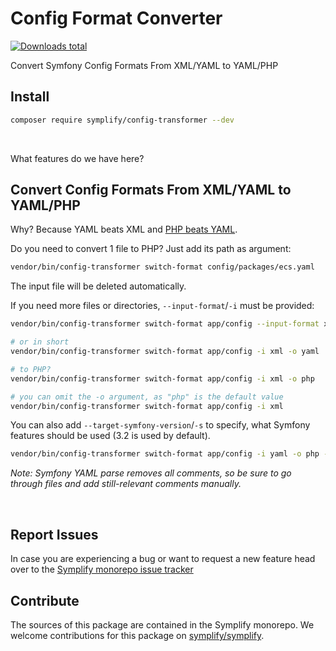 # Config Format Converter

[![Downloads total](https://img.shields.io/packagist/dt/symplify/config-transformer.svg?style=flat-square)](https://packagist.org/packages/symplify/config-transformer/stats)

Convert Symfony Config Formats From XML/YAML to YAML/PHP

## Install

```bash
composer require symplify/config-transformer --dev
```

<br>

What features do we have here?

## Convert Config Formats From XML/YAML to YAML/PHP

Why? Because YAML beats XML and [PHP beats YAML](https://tomasvotruba.com/blog/2020/07/16/10-cool-features-you-get-after-switching-from-yaml-to-php-configs/).

Do you need to convert 1 file to PHP? Just add its path as argument:

```bash
vendor/bin/config-transformer switch-format config/packages/ecs.yaml
```

The input file will be deleted automatically.

If you need more files or directories, `--input-format`/`-i` must be provided:

```bash
vendor/bin/config-transformer switch-format app/config --input-format xml --output-format yaml

# or in short
vendor/bin/config-transformer switch-format app/config -i xml -o yaml

# to PHP?
vendor/bin/config-transformer switch-format app/config -i xml -o php

# you can omit the -o argument, as "php" is the default value
vendor/bin/config-transformer switch-format app/config -i xml
```

You can also add `--target-symfony-version`/`-s` to specify, what Symfony features should be used (3.2 is used by default).

```bash
vendor/bin/config-transformer switch-format app/config -i yaml -o php -s 3.3
```

*Note: Symfony YAML parse removes all comments, so be sure to go through files and add still-relevant comments manually.*

<br>

## Report Issues

In case you are experiencing a bug or want to request a new feature head over to the [Symplify monorepo issue tracker](https://github.com/symplify/symplify/issues)

## Contribute

The sources of this package are contained in the Symplify monorepo. We welcome contributions for this package on [symplify/symplify](https://github.com/symplify/symplify).

